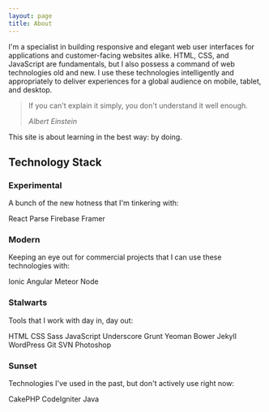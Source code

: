 ```yaml
---
layout: page
title: About
---
```


I'm a specialist in building responsive and elegant web user interfaces for applications and customer-facing websites alike. HTML, CSS, and JavaScript are fundamentals, but I also possess a command of web technologies old and new. I use these technologies intelligently and appropriately to deliver experiences for a global audience on mobile, tablet, and desktop.

<blockquote>
  <p>If you can't explain it simply, you don't understand it well enough.</p>
  <cite>Albert Einstein</cite>
</blockquote>

This site is about learning in the best way: by doing.


## Technology Stack

### Experimental
A bunch of the new hotness that I'm tinkering with:

<span class="badge">React</span>
<span class="badge">Parse</span>
<span class="badge">Firebase</span>
<span class="badge">Framer</span>

### Modern
Keeping an eye out for commercial projects that I can use these technologies with:

<span class="badge">Ionic</span>
<span class="badge">Angular</span>
<span class="badge">Meteor</span>
<span class="badge">Node</span>

### Stalwarts
Tools that I work with day in, day out:

<span class="badge">HTML</span>
<span class="badge">CSS</span>
<span class="badge">Sass</span>
<span class="badge">JavaScript</span>
<span class="badge">Underscore</span>
<span class="badge">Grunt</span>
<span class="badge">Yeoman</span>
<span class="badge">Bower</span>
<span class="badge">Jekyll</span>
<span class="badge">WordPress</span>
<span class="badge">Git</span>
<span class="badge">SVN</span>
<span class="badge">Photoshop</span>

### Sunset
Technologies I've used in the past, but don't actively use right now:

<span class="badge">CakePHP</span>
<span class="badge">CodeIgniter</span>
<span class="badge">Java</span>
